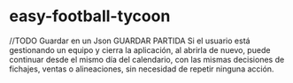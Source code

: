 ﻿# easy-football-tycoon

//TODO Guardar en un Json GUARDAR PARTIDA Si el usuario está gestionando un equipo y cierra la aplicación, al abrirla de nuevo, puede continuar desde el mismo día del calendario, con las mismas decisiones de fichajes, ventas o alineaciones, sin necesidad de repetir ninguna acción.

